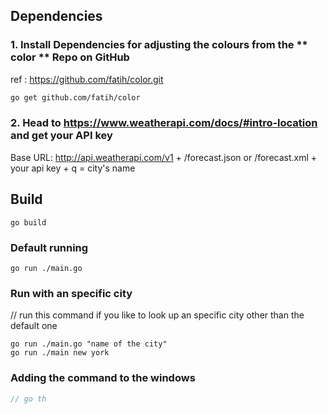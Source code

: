 
## Dependencies 
### 1. Install Dependencies for adjusting the colours from the  ** color ** Repo on GitHub

ref : https://github.com/fatih/color.git 

```bash
go get github.com/fatih/color
```
### 2. Head to https://www.weatherapi.com/docs/#intro-location and get your API key
Base URL: http://api.weatherapi.com/v1  +  	/forecast.json or /forecast.xml + your api key + q = city's name


## Build

``` 
go build

```

### Default running

```Run the cli app
go run ./main.go

```

### Run with an specific city
// run this command if you like to look up an specific city other than the default one
```
go run ./main.go "name of the city"
go run ./main new york

```

### Adding the command to the windows

```go
// go th
